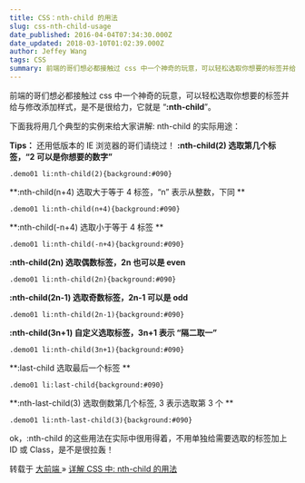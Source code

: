 ```yaml
---
title: CSS：nth-child 的用法
slug: css-nth-child-usage
date_published: 2016-04-04T07:34:30.000Z
date_updated: 2018-03-10T01:02:39.000Z
author: Jeffey Wang
tags: CSS
summary: 前端的哥们想必都接触过 css 中一个神奇的玩意，可以轻松选取你想要的标签并给与修改添加样式，是不是很给力，它就是 “:nth-child”。
---
```


前端的哥们想必都接触过 css 中一个神奇的玩意，可以轻松选取你想要的标签并给与修改添加样式，是不是很给力，它就是 “**:nth-child**”。

下面我将用几个典型的实例来给大家讲解: nth-child 的实际用途：

**Tips：** 还用低版本的 IE 浏览器的哥们请绕过！
**:nth-child(2) 选取第几个标签，“2 可以是你想要的数字”**

```
.demo01 li:nth-child(2){background:#090}
```

**:nth-child(n+4) 选取大于等于 4 标签，“n” 表示从整数，下同 **

```
.demo01 li:nth-child(n+4){background:#090}
```

**:nth-child(-n+4) 选取小于等于 4 标签 **

```
.demo01 li:nth-child(-n+4){background:#090}
```

**:nth-child(2n) 选取偶数标签，2n 也可以是 even**

```
.demo01 li:nth-child(2n){background:#090}
```

**:nth-child(2n-1) 选取奇数标签，2n-1 可以是 odd**

```
.demo01 li:nth-child(2n-1){background:#090}
```

**:nth-child(3n+1) 自定义选取标签，3n+1 表示 “隔二取一”**

```
.demo01 li:nth-child(3n+1){background:#090}
```

**:last-child 选取最后一个标签 **

```
.demo01 li:last-child{background:#090}
```

**:nth-last-child(3) 选取倒数第几个标签, 3 表示选取第 3 个 **

```
.demo01 li:nth-last-child(3){background:#090}
```

ok，:nth-child 的这些用法在实际中很用得着，不用单独给需要选取的标签加上 ID 或 Class，是不是很拉轰！

转载于 [ 大前端 ](http://www.daqianduan.com) &raquo; [ 详解 CSS 中: nth-child 的用法 ](http://www.daqianduan.com/3737.html)

